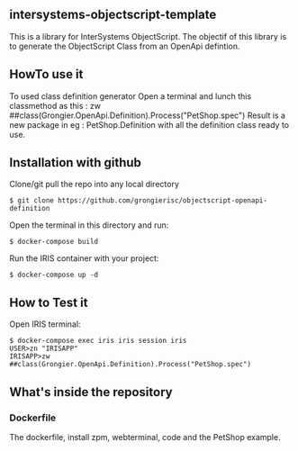 ## intersystems-objectscript-template
This is a library for InterSystems ObjectScript.
The objectif of this library is to generate the ObjectScript Class from an OpenApi defintion.

## HowTo use it
To used class definition generator
Open a terminal and lunch this classmethod as this :
zw ##class(Grongier.OpenApi.Definition).Process("PetShop.spec")
Result is a new package in eg : PetShop.Definition with all the definition class ready to use.

## Installation with github

Clone/git pull the repo into any local directory

```
$ git clone https://github.com/grongierisc/objectscript-openapi-definition
```

Open the terminal in this directory and run:

```
$ docker-compose build
```

Run the IRIS container with your project:

```
$ docker-compose up -d
```

## How to Test it

Open IRIS terminal:

```
$ docker-compose exec iris iris session iris
USER>zn "IRISAPP"
IRISAPP>zw ##class(Grongier.OpenApi.Definition).Process("PetShop.spec")
```

## What's inside the repository

### Dockerfile

The dockerfile, install zpm, webterminal, code and the PetShop example.
